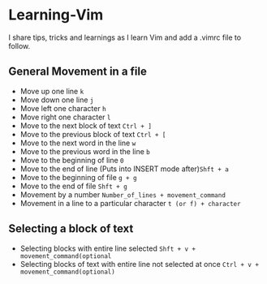 # Learning-Vim
I share tips, tricks and learnings as I learn Vim and add a .vimrc file to follow.
## General Movement in a file
- Move up one line ```k```
- Move down one line ```j```
- Move left one character ```h```
- Move right one character ```l```
- Move to the next block of text ```Ctrl + ]```
- Move to the previous block of text ```Ctrl + [```
- Move to the next word in the line ```w```
- Move to the previous word in the line ```b```
- Move to the beginning of line ```0```
- Move to the end of line (Puts into INSERT mode after)```Shft + a```
- Move to the beginning of file ```g + g```
- Move to the end of file ```Shft + g```
- Movement by a number ```Number_of_lines + movement_command```
- Movement in a line to a particular character ```t (or f) + character```  
## Selecting a block of text
- Selecting blocks with entire line selected ```Shft + v + movement_command(optional```
- Selecting blocks of text with entire line not selected at once ```Ctrl + v + movement_command(optional)```

